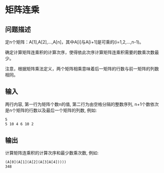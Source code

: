# 矩阵连乘

## 问题描述

定n个矩阵：A[1],A[2],...,A[n]，其中A[i]与A[i+1]是可乘的(i=1,2,...,n-1)。

确定计算矩阵连乘积的计算次序，使得依此次序计算矩阵连乘积需要的数乘次数最少。

注意，根据矩阵乘法定义，两个矩阵相乘意味着后一矩阵的行数与前一矩阵的列数相同。

## 输入

两行内容, 第一行为矩阵个数n的值,
第二行为由空格分隔的整数序列, n+1个数依次是n个矩阵的行数以及最后一个矩阵的列数, 
例如:

```txt
5
5 10 4 6 10 2
```

## 输出

计算矩阵连乘积的计算次序和最少数乘次数, 例如:

```txt
(A[0](A[1](A[2](A[3]A[4]))))
348
```
